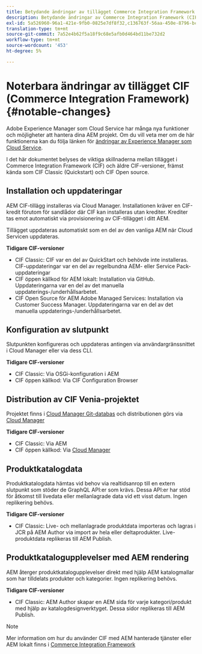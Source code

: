 ```yaml
---
title: Betydande ändringar av tillägget Commerce Integration Framework (CIF)
description: Betydande ändringar av Commerce Integration Framework (CIF) jämfört med tidigare CIF-versioner.
exl-id: 5a526960-96a1-421e-9fb0-0825e7df8f32,c136763f-56aa-450e-8796-bc84bf6c205d
translation-type: tm+mt
source-git-commit: 7a52e4b62f5a18f9c68e5afb0d464bd11be732d2
workflow-type: tm+mt
source-wordcount: '453'
ht-degree: 5%

---
```


# Noterbara ändringar av tillägget CIF (Commerce Integration Framework){#notable-changes}

Adobe Experience Manager som Cloud Service har många nya funktioner och möjligheter att hantera dina AEM projekt. Om du vill veta mer om de här funktionerna kan du följa länken för [ändringar av Experience Manager som Cloud Service](/help/release-notes/aem-cloud-changes.md).

I det här dokumentet belyses de viktiga skillnaderna mellan tillägget i Commerce Integration Framework (CIF) och äldre CIF-versioner, främst kända som CIF Classic (Quickstart) och CIF Open source.

## Installation och uppdateringar

AEM CIF-tillägg installeras via Cloud Manager. Installationen kräver en CIF-kredit förutom för sandlådor där CIF kan installeras utan krediter. Krediter tas emot automatiskt via provisionering av CIF-tillägget i ditt AEM.

Tillägget uppdateras automatiskt som en del av den vanliga AEM när Cloud Servicen uppdateras.

**Tidigare CIF-versioner**

* CIF Classic: CIF var en del av QuickStart och behövde inte installeras. CIF-uppdateringar var en del av regelbundna AEM- eller Service Pack-uppdateringar
* CIF öppen källkod för AEM lokalt: Installation via GitHub. Uppdateringarna var en del av det manuella uppdaterings-/underhållsarbetet.
* CIF Open Source för AEM Adobe Managed Services: Installation via Customer Success Manager. Uppdateringarna var en del av det manuella uppdaterings-/underhållsarbetet.

## Konfiguration av slutpunkt

Slutpunkten konfigureras och uppdateras antingen via användargränssnittet i Cloud Manager eller via dess CLI.

**Tidigare CIF-versioner**

* CIF Classic: Via OSGi-konfiguration i AEM
* CIF öppen källkod: Via CIF Configuration Browser

## Distribution av CIF Venia-projektet

Projektet finns i [Cloud Manager Git-databas](https://docs.adobe.com/content/help/en/experience-manager-cloud-service/implementing/managing-code/integrating-with-git.html) och distributionen görs via [Cloud Manager](https://docs.adobe.com/content/help/en/experience-manager-cloud-service/implementing/deploying/overview.html)

**Tidigare CIF-versioner**

* CIF Classic: Via AEM
* CIF öppen källkod: Via [Cloud Manager](https://docs.adobe.com/content/help/en/experience-manager-cloud-manager/using/introduction-to-cloud-manager.html)

## Produktkatalogdata

Produktkatalogdata hämtas vid behov via realtidsanrop till en extern slutpunkt som stöder de GraphQL API:er som krävs. Dessa API:er har stöd för åtkomst till livedata eller mellanlagrade data vid ett visst datum. Ingen replikering behövs.

**Tidigare CIF-versioner**

* CIF Classic: Live- och mellanlagrade produktdata importeras och lagras i JCR på AEM Author via import av hela eller deltaprodukter. Live-produktdata replikeras till AEM Publish.

## Produktkatalogupplevelser med AEM rendering

AEM återger produktkatalogupplevelser direkt med hjälp AEM katalogmallar som har tilldelats produkter och kategorier. Ingen replikering behövs.

**Tidigare CIF-versioner**

* CIF Classic: AEM Author skapar en AEM sida för varje kategori/produkt med hjälp av katalogdesignverktyget. Dessa sidor replikeras till AEM Publish.

>[!NOTE]
>
>Mer information om hur du använder CIF med AEM hanterade tjänster eller AEM lokalt finns i [Commerce Integration Framework](https://www.adobe.io/apis/experiencecloud/commerce-integration-framework/getting-started.html)
